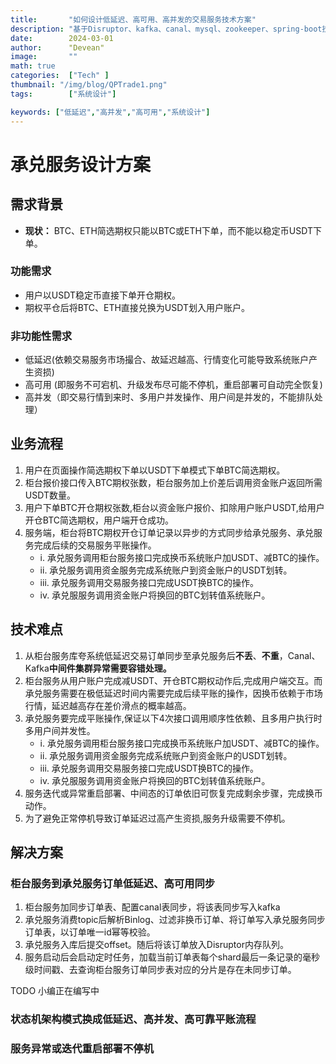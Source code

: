 ```yaml
---
title:       "如何设计低延迟、高可用、高并发的交易服务技术方案"
description: "基于Disruptor、kafka、canal、mysql、zookeeper、spring-boot技术栈实现低延迟、高并发写、高可用的、交易服务状态机架构模式系统"
date:        2024-03-01
author:      "Devean"
image:       ""
math: true
categories:  ["Tech" ]
thumbnail: "/img/blog/QPTrade1.png"
tags:        ["系统设计"]

keywords: ["低延迟","高并发","高可用","系统设计"]
---
```


# 承兑服务设计方案


> 

## 需求背景
+ **现状：** BTC、ETH简选期权只能以BTC或ETH下单，而不能以稳定币USDT下单。

### 功能需求
+ 用户以USDT稳定币直接下单开仓期权。
+ 期权平仓后将BTC、ETH直接兑换为USDT划入用户账户。
### 非功能性需求
 + 低延迟(依赖交易服务市场撮合、故延迟越高、行情变化可能导致系统账户产生资损)
 + 高可用 (即服务不可宕机、升级发布尽可能不停机，重启部署可自动完全恢复)
 + 高并发（即交易行情到来时、多用户并发操作、用户间是并发的，不能排队处理）

## 业务流程
1. 用户在页面操作简选期权下单以USDT下单模式下单BTC简选期权。
2. 柜台报价接口传入BTC期权张数，柜台服务加上价差后调用资金账户返回所需USDT数量。
3. 用户下单BTC开仓期权张数,柜台以资金账户报价、扣除用户账户USDT,给用户开仓BTC简选期权，用户端开仓成功。
4. 服务端，柜台将BTC期权开仓订单记录以异步的方式同步给承兑服务、承兑服务完成后续的交易服务平账操作。
   + i. 承兑服务调用柜台服务接口完成换币系统账户加USDT、减BTC的操作。
   + ii. 承兑服务调用资金服务完成系统账户到资金账户的USDT划转。
   + iii. 承兑服务调用交易服务接口完成USDT换BTC的操作。
   + iv. 承兑服服务调用资金账户将换回的BTC划转值系统账户。
## 技术难点

1. 从柜台服务库夸系统低延迟交易订单同步至承兑服务后**不丢**、**不重**，Canal、Kafka**中间件集群异常需要容错处理。**
2. 柜台服务从用户账户完成减USDT、开仓BTC期权动作后,完成用户端交互。而承兑服务需要在极低延迟时间内需要完成后续平账的操作，因换币依赖于市场行情，延迟越高存在差价滑点的概率越高。
3. 承兑服务要完成平账操作,保证以下4次接口调用顺序性依赖、且多用户执行时多用户间并发性。
    + i. 承兑服务调用柜台服务接口完成换币系统账户加USDT、减BTC的操作。
    + ii. 承兑服务调用资金服务完成系统账户到资金账户的USDT划转。
    + iii. 承兑服务调用交易服务接口完成USDT换BTC的操作。
    + iv. 承兑服服务调用资金账户将换回的BTC划转值系统账户。
4. 服务迭代或异常重启部署、中间态的订单依旧可恢复完成剩余步骤，完成换币动作。
5. 为了避免正常停机导致订单延迟过高产生资损,服务升级需要不停机。

## 解决方案

### 柜台服务到承兑服务订单低延迟、高可用同步
1.  柜台服务加同步订单表、配置canal表同步，将该表同步写入kafka 
2.  承兑服务消费topic后解析Binlog、过滤非换币订单、将订单写入承兑服务同步订单表，以订单唯一id幂等校验。
3.  承兑服务入库后提交offset。随后将该订单放入Disruptor内存队列。
4.  服务启动后会启动定时任务，加载当前订单表每个shard最后一条记录的毫秒级时间戳、去查询柜台服务订单同步表对应的分片是存在未同步订单。 

TODO 小编正在编写中

### 状态机架构模式换成低延迟、高并发、高可靠平账流程


### 服务异常或迭代重启部署不停机






